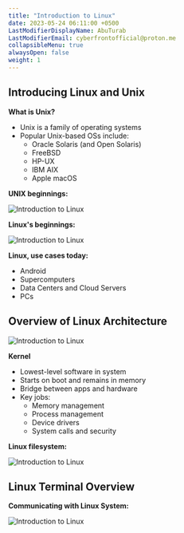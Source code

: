 ```yaml
---
title: "Introduction to Linux"
date: 2023-05-24 06:11:00 +0500
LastModifierDisplayName: AbuTurab
LastModifierEmail: cyberfrontofficial@proton.me
collapsibleMenu: true
alwaysOpen: false
weight: 1
---
```


## **Introducing Linux and Unix**
  
  **What is Unix?**
- Unix is a family of operating systems
- Popular Unix-based OSs include:
	- Oracle Solaris (and Open Solaris)
	- FreeBSD
	- HP-UX
	- IBM AIX
	- Apple macOS
	  
**UNIX beginnings:**

![Introduction to Linux](/notes/ibm-devops-and-se/Introduction%20to%20Linux.webp)

**Linux's beginnings:**

![Introduction to Linux](/notes/ibm-devops-and-se/Introduction%20to%20Linux-1.webp)

**Linux, use cases today:**
- Android
- Supercomputers
- Data Centers and Cloud Servers
- PCs

## **Overview of Linux Architecture**

![Introduction to Linux](/notes/ibm-devops-and-se/Introduction%20to%20Linux-2.webp)
  
  **Kernel**
- Lowest-level software in system
- Starts on boot and remains in memory
- Bridge between apps and hardware
- Key jobs:
	- Memory management
	- Process management
	- Device drivers
	- System calls and security

**Linux filesystem:**

![Introduction to Linux](/notes/ibm-devops-and-se/Introduction%20to%20Linux-3.webp)

## **Linux Terminal Overview**
  
**Communicating with Linux System:**

![Introduction to Linux](/notes/ibm-devops-and-se/Introduction%20to%20Linux-4.webp)

